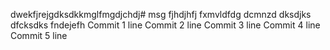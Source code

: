 dwekfjrejgdksdkkmglfmgdjchdj# msg
fjhdjhfj
fxmvldfdg
dcmnzd
dksdjks
dfcksdks
fndejefh
Commit 1 line
Commit 2 line
Commit 3 line
Commit 4 line
Commit 5 line
